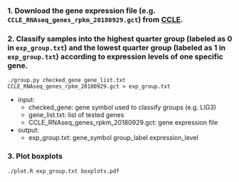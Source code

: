### 1. Download the gene expression file (e.g. `CCLE_RNAseq_genes_rpkm_20180929.gct`) from [CCLE](https://portals.broadinstitute.org/ccle/data).
### 2. Classify samples into the highest quarter group (labeled as **0** in `exp_group.txt`) and the lowest quarter group (labeled as **1** in `exp_group.txt`) according to expression levels of one specific gene.
```
./group.py checked_gene gene_list.txt CCLE_RNAseq_genes_rpkm_20180929.gct > exp_group.txt
```
* input:
  * checked_gene: gene symbol used to classify groups (e.g. LIG3)
  * gene_list.txt: list of tested genes 
  * CCLE_RNAseq_genes_rpkm_20180929.gct: gene expression file
* output:
  * exp_group.txt: gene_symbol group_label expression_level
### 3. Plot boxplots
```
./plot.R exp_group.txt boxplots.pdf
```
